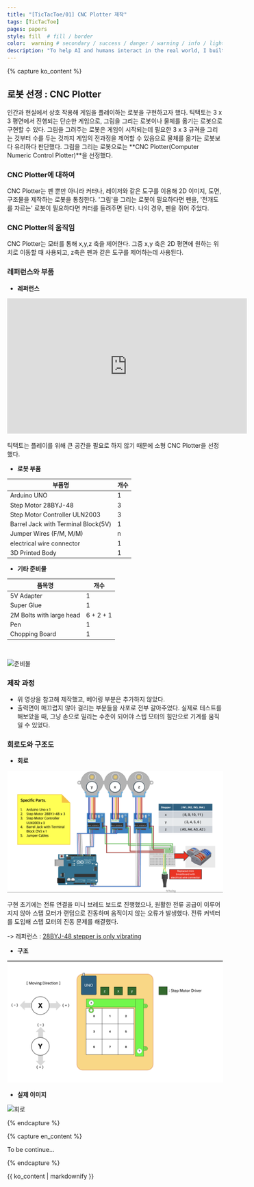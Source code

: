 ```yaml
---
title: "[TicTacToe/01] CNC Plotter 제작"
tags: [TicTacToe]
pages: papers
style: fill  # fill / border 
color:  warning # secondary / success / danger / warning / info / light / dark
description: "To help AI and humans interact in the real world, I built CNC Plotter, a robot that draws pictures.<br>-<br> AI와 인간이 현실 세계에서 상호작용하게 만들고자 했다. 이를 위해 그림을 그리는 로봇인 CNC Plotter을 제작했다."
---
```


<!-- 한국어 콘텐츠 -->
{% capture ko_content %}

## 로봇 선정 : CNC Plotter
인간과 현실에서 상호 작용해 게임을 플레이하는 로봇을 구현하고자 했다. 틱택토는 3 x 3 평면에서 진행되는 단순한 게임으로, 그림을 그리는 로봇이나 물체를 옮기는 로봇으로 구현할 수 있다. 그림을 그려주는 로봇은 게임이 시작되는데 필요한 3 x 3 규격을 그리는 것부터 수를 두는 것까지 게임의 전과정을 제어할 수 있음으로 물체를 옮기는 로봇보다 유리하다 판단했다. 그림을 그리는 로봇으로는 **CNC Plotter(Computer Numeric Control Plotter)**을 선정했다.   

### CNC Plotter에 대하여 
CNC Plotter는 펜 뿐만 아니라 커터나, 레이저와 같은 도구를 이용해 2D 이미지, 도면, 구조물을 제작하는 로봇을 통칭한다. '그림'을 그리는 로봇이 필요하다면 펜을, '전개도를 자르는' 로봇이 필요하다면 커터를 들려주면 된다. 나의 경우, 펜을 쥐어 주었다.  

### CNC Plotter의 움직임 
CNC Plotter는 모터를 통해 x,y,z 축을 제어한다. 그중 x,y 축은 2D 평면에 원하는 위치로 이동할 때 사용되고, z축은 펜과 같은 도구를 제어하는데 사용된다. 

### 레퍼런스와 부품

- **레퍼런스** 
<iframe width="560" height="315" src="https://www.youtube.com/embed/WtUIBxfddjw?si=tTC_AhelbDbTTrOk" title="YouTube video player" frameborder="0" allow="accelerometer; autoplay; clipboard-write; encrypted-media; gyroscope; picture-in-picture; web-share" referrerpolicy="strict-origin-when-cross-origin" allowfullscreen></iframe>

틱택토는 플레이를 위해 큰 공간을 필요로 하지 않기 때문에 소형 CNC Plotter을 선정했다.  

- **로봇 부품** 

| 부품명 | 개수 | 
| - | - | 
| Arduino UNO | 1 | 
| Step Motor 28BYJ-48 | 3 | 
| Step Motor Controller ULN2003 | 3 | 
| Barrel Jack with Terminal Block(5V) | 1 | 
| Jumper Wires (F/M, M/M) | n | 
| electrical wire connector | 1 | 
| 3D Printed Body | 1 | 

- **기타 준비물**  

| 품목명 | 개수 | 
| - | - | 
| 5V Adapter | 1 |  
| Super Glue | 1 | 
| 2M Bolts with large head | 6 + 2 + 1| 
| Pen | 1 | 
| Chopping Board | 1 |  

<br> 

![준비물](../assets/images/TicTacToe/Robot/things.png)

### 제작 과정 
- 위 영상을 참고해 제작했고, 베어링 부분은 추가하지 않았다.  
- 출력면이 매끄럽지 않아 걸리는 부분들을 사포로 전부 갈아주었다. 실제로 테스트를 해보았을 때, 그냥 손으로 밀리는 수준이 되어야 스텝 모터의 힘만으로 기계를 움직일 수 있었다. 

### 회로도와 구조도  
- **회로**  

![회로](../assets/images/TicTacToe/Robot/circuit.png)  

구현 초기에는 전류 연결을 미니 브레드 보드로 진행했으나, 원활한 전류 공급이 이루어지지 않아 스텝 모터가 랜덤으로 진동하며 움직이지 않는 오류가 발생했다. 전류 커넥터를 도입해 스텝 모터의 진동 문제를 해결했다.   

-> 레퍼런스 : [28BYJ-48 stepper is only vibrating](https://forum.arduino.cc/t/28byj-48-stepper-is-only-vibrating/1124543/3)  



- **구조**   

![회로](../assets/images/TicTacToe/Robot/blueprint.png)

- **실제 이미지**  

![회로](../assets/images/TicTacToe/Robot/real.png)  


{% endcapture %}

<!-- 영어 콘텐츠 -->
{% capture en_content %}

To be continue...

{% endcapture %}

<div id="content-ko" class="lang-content" data-lang="ko">
  {{ ko_content | markdownify }}
</div>

<div id="content-en" class="lang-content" data-lang="en" style="display: none;">
  {{ en_content | markdownify }}
</div>